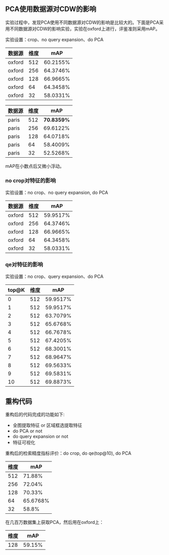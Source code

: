 ## PCA使用数据源对CDW的影响

实验过程中，发现PCA使用不同数据源对CDW的影响是比较大的。下面是PCA采用不同数据源对CDW的影响实验，实验在oxford上进行，评鉴准则采用mAP。

实验设置：crop、no query expansion、do PCA

数据源 | 维度 | mAP
---|---|---
oxford | 512 | 60.2155%
oxford | 256 | 64.3746%
oxford | 128 | 66.9665%
oxford | 64 | 64.3458%
oxford | 32 | 58.0331%

数据源 | 维度 | mAP
---|---|---
paris | 512 | **70.8359%**
paris | 256 | 69.6122%
paris | 128 | 64.0718%
paris | 64 | 58.4009%
paris | 32 | 52.5268%

mAP在小数点后又微小浮动。

### no crop对特征的影响

实验设置：no crop、no query expansion, do PCA

数据源 | 维度 | mAP
---|---|---
oxford | 512 | 59.9517%
oxford | 256 | 64.3746%
oxford | 128 | 66.9665%
oxford | 64 | 64.3458%
oxford | 32 | 58.0331%

### qe对特征的影响

实验设置：no crop、query expansion、do PCA

top@K | 维度 | mAP
---|---|--- 
0 | 512 | 59.9517%
1 | 512 | 59.9517%
2 | 512 | 63.7079%
3 | 512 | 65.6768%
4 | 512 | 66.7678%
5 | 512 | 67.4205%
6 | 512 | 68.3001%
7 | 512 | 68.9647%
8 | 512 | 69.5633%
9 | 512 | 69.5831%
10 | 512 | 69.8873%

## 重构代码

重构后的代码完成的功能如下:

- 全图提取特征 or 区域框选提取特征
- do PCA or not
- do query expansion or not
- 特征可视化

重构后的检索精度指标评价：do crop, do qe(top@10), do PCA

| 维度 | mAP
|---|--- 
| 512 | 71.88%
| 256 | 72.04%
| 128 | 70.33%
| 64 | 65.6768%
| 32 | 58.8%

在几百万数据集上获取PCA，然后用在oxford上：

| 维度 | mAP
|---|--- 
| 128 | 59.15%
